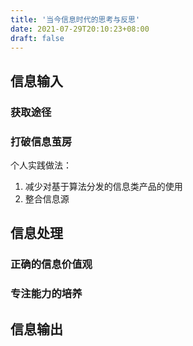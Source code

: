 ```yaml
---
title: '当今信息时代的思考与反思'
date: 2021-07-29T20:10:23+08:00
draft: false
---
```


## 信息输入

### 获取途径

### 打破信息茧房

个人实践做法：

1. 减少对基于算法分发的信息类产品的使用
2. 整合信息源

## 信息处理

### 正确的信息价值观

### 专注能力的培养

## 信息输出

